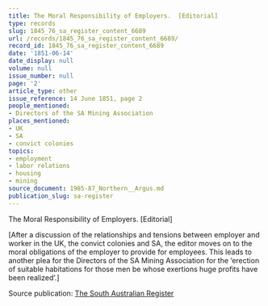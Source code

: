 ```yaml
---
title: The Moral Responsibility of Employers.  [Editorial]
type: records
slug: 1845_76_sa_register_content_6689
url: /records/1845_76_sa_register_content_6689/
record_id: 1845_76_sa_register_content_6689
date: '1851-06-14'
date_display: null
volume: null
issue_number: null
page: '2'
article_type: other
issue_reference: 14 June 1851, page 2
people_mentioned:
- Directors of the SA Mining Association
places_mentioned:
- UK
- SA
- convict colonies
topics:
- employment
- labor relations
- housing
- mining
source_document: 1985-87_Northern__Argus.md
publication_slug: sa-register
---
```


The Moral Responsibility of Employers.  [Editorial]

[After a discussion of the relationships and tensions between employer and worker in the UK, the convict colonies and SA, the editor moves on to the moral obligations of the employer to provide for employees.  This leads to another plea for the Directors of the SA Mining Association for the ‘erection of suitable habitations for those men be whose exertions huge profits have been realized’.]

Source publication: [The South Australian Register](/publications/sa-register/)
